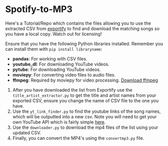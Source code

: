 # Spotify-to-MP3

Here's a Tutorial/Repo which contains the files allowing you to use the extracted CSV from [exportify](https://watsonbox.github.io/exportify) to find and download the matching songs so you have a local copy. Watch out for licensing!

Ensure that you have the following Python libraries installed. Remember you can install them with `pip install libraryname`:

- **pandas**: For working with CSV files.
- **youtube_dl**: For downloading YouTube videos.
- **pytube**: For downloading YouTube videos.
- **moviepy**: For converting video files to audio files.
- **ffmpeg**: Required by moviepy for video processing. [Download ffmpeg](https://ffmpeg.org/download.html#build-windows)

1. After you have downloaded the list from Exportify use the `title_artist_extractor.py` to get the title and artist names from your exported CSV, ensure you change the name of CSV file to the one you have.
2. Use the `yt_link_finder.py` to find the youtube links of the song names, which will be outputted into a new csv. Note you will need to get your own YouTube API which is fairly simple [here](https://blog.hubspot.com/website/how-to-get-youtube-api-key).
3. Use the `downloader.py` to download the mp4 files of the list using your updated CSV.
4. Finally, you can convert the MP4's using the `convertmp3.py` file.

